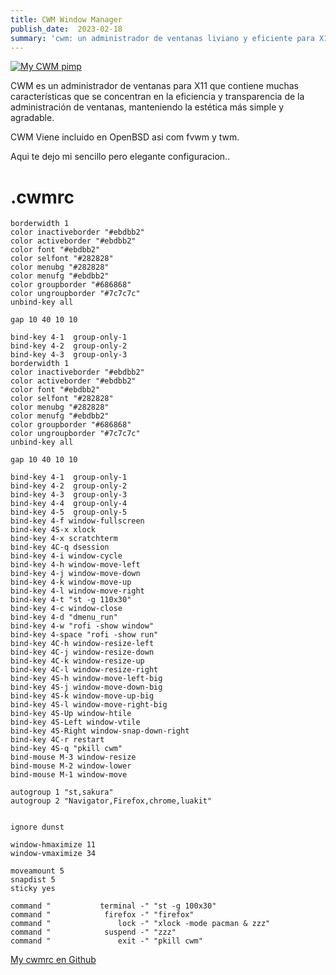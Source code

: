```yaml
---
title: CWM Window Manager 
publish_date:  2023-02-18
summary: 'cwm: un administrador de ventanas liviano y eficiente para X11'
---
```


[![My CWM pimp](/my-cwm-openbsd.png)](https://man.openbsd.org/cwm.1)


CWM es un administrador de ventanas para X11 que contiene muchas características que se concentran 
en la eficiencia y transparencia de la administración de ventanas, manteniendo la estética más simple 
y agradable.

CWM Viene incluido en OpenBSD asi com fvwm y twm.

Aqui te dejo mi sencillo pero elegante configuracion..

# .cwmrc

```
borderwidth 1
color inactiveborder "#ebdbb2"
color activeborder "#ebdbb2"
color font "#ebdbb2"
color selfont "#282828"
color menubg "#282828"
color menufg "#ebdbb2"
color groupborder "#686868"
color ungroupborder "#7c7c7c"
unbind-key all

gap 10 40 10 10

bind-key 4-1  group-only-1
bind-key 4-2  group-only-2
bind-key 4-3  group-only-3
borderwidth 1
color inactiveborder "#ebdbb2"
color activeborder "#ebdbb2"
color font "#ebdbb2"
color selfont "#282828"
color menubg "#282828"
color menufg "#ebdbb2"
color groupborder "#686868"
color ungroupborder "#7c7c7c"
unbind-key all

gap 10 40 10 10

bind-key 4-1  group-only-1
bind-key 4-2  group-only-2
bind-key 4-3  group-only-3
bind-key 4-4  group-only-4
bind-key 4-5  group-only-5
bind-key 4-f window-fullscreen
bind-key 4S-x xlock
bind-key 4-x scratchterm
bind-key 4C-q dsession
bind-key 4-i window-cycle
bind-key 4-h window-move-left
bind-key 4-j window-move-down
bind-key 4-k window-move-up
bind-key 4-l window-move-right
bind-key 4-t "st -g 110x30"
bind-key 4-c window-close
bind-key 4-d "dmenu_run"
bind-key 4-w "rofi -show window"
bind-key 4-space "rofi -show run"
bind-key 4C-h window-resize-left
bind-key 4C-j window-resize-down
bind-key 4C-k window-resize-up 
bind-key 4C-l window-resize-right
bind-key 4S-h window-move-left-big
bind-key 4S-j window-move-down-big
bind-key 4S-k window-move-up-big
bind-key 4S-l window-move-right-big
bind-key 4S-Up window-htile
bind-key 4S-Left window-vtile
bind-key 4S-Right window-snap-down-right
bind-key 4C-r restart
bind-key 4S-q "pkill cwm"
bind-mouse M-3 window-resize
bind-mouse M-2 window-lower
bind-mouse M-1 window-move

autogroup 1 "st,sakura"
autogroup 2 "Navigator,Firefox,chrome,luakit"


ignore dunst

window-hmaximize 11 
window-vmaximize 34

moveamount 5
snapdist 5
sticky yes

command "           terminal -" "st -g 100x30"
command "            firefox -" "firefox"
command "               lock -" "xlock -mode pacman & zzz"
command "            suspend -" "zzz"
command "               exit -" "pkill cwm"

```

[My cwmrc en Github](https://gist.github.com/dev1lsconf/cae520cbb960d346d9aba1ec71b597b3)
